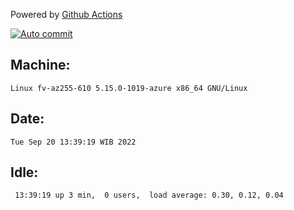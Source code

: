 Powered by [Github Actions](https://github.com/features/actions)

[![Auto commit](https://github.com/hiage/workstation/workflows/Auto%20commit/badge.svg)](https://github.com/hiage/workstation/actions?query=workflow%3A%22Auto+commit%22)

## Machine:
```
Linux fv-az255-610 5.15.0-1019-azure x86_64 GNU/Linux
```
## Date:
```
Tue Sep 20 13:39:19 WIB 2022
```
## Idle:
```
 13:39:19 up 3 min,  0 users,  load average: 0.30, 0.12, 0.04
```
